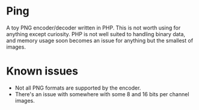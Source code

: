 # Ping

A toy PNG encoder/decoder written in PHP. This is not worth using for anything except curiosity.
PHP is not well suited to handling binary data, and memory usage soon becomes an issue for anything but the
smallest of images.

# Known issues

- Not all PNG formats are supported by the encoder.
- There's an issue with somewhere with some 8 and 16 bits per channel images.